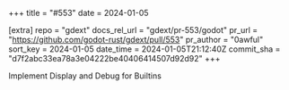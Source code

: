 +++
title = "#553"
date = 2024-01-05

[extra]
repo = "gdext"
docs_rel_url = "gdext/pr-553/godot"
pr_url = "https://github.com/godot-rust/gdext/pull/553"
pr_author = "0awful"
sort_key = 2024-01-05
date_time = 2024-01-05T21:12:40Z
commit_sha = "d7f2abc33ea78a3e04222be40406414507d92d92"
+++

Implement Display and Debug for Builtins

